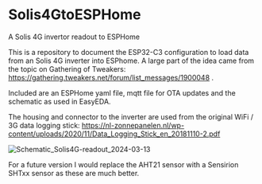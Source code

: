 # Solis4GtoESPHome
A Solis 4G invertor readout to ESPHome

This is a repository to document the ESP32-C3 configuration to load data from an Solis 4G inverter into ESPhome.
A large part of the idea came from the topic on Gathering of Tweakers: https://gathering.tweakers.net/forum/list_messages/1900048 . 

Included are an ESPHome yaml file, mqtt file for OTA updates and the schematic as used in EasyEDA.

The housing and connector to the inverter are used from the original WiFi / 3G data logging stick: https://nl-zonnepanelen.nl/wp-content/uploads/2020/11/Data_Logging_Stick_en_20181110-2.pdf

![Schematic_Solis4G-readout_2024-03-13](https://github.com/heintjeput/Solis4GtoESPHome/assets/18646959/60caa713-d68e-47db-82e9-05f239636b37)

For a future version I would replace the AHT21 sensor with a Sensirion SHTxx sensor as these are much better.
